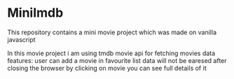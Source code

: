 # MiniImdb
This repository contains a mini movie project which was made on vanilla javascript 

In this movie project i am using tmdb movie api for fetching movies data 
features:
         user can add a movie in favourite list
         data will not be earesed after closing the browser
         by clicking on movie you can see full details of it 
